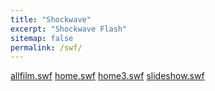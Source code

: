 ```yaml
---
title: "Shockwave"
excerpt: "Shockwave Flash"
sitemap: false
permalink: /swf/
---
```


[allfilm.swf](/swf/allfilm.swf)
[home.swf](/swf/home.swf)
[home3.swf](/swf/home3.swf)
[slideshow.swf](/swf/slideshow.swf)
